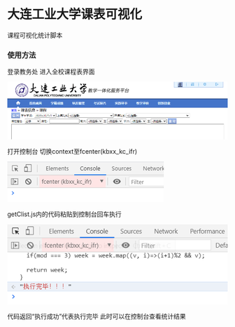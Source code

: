 # 大连工业大学课表可视化

课程可视化统计脚本

### 使用方法

登录教务处
进入全校课程表界面

![image](https://github.com/Mr-k-bear/DLPU_KCB/blob/main/p1.png?raw=true)

打开控制台
切换context至fcenter(kbxx_kc_ifr)

![image](https://github.com/Mr-k-bear/DLPU_KCB/blob/main/p2.png?raw=true)

getClist.js内的代码粘贴到控制台回车执行

![image](https://github.com/Mr-k-bear/DLPU_KCB/blob/main/p3.png?raw=true)


代码返回“执行成功”代表执行完毕
此时可以在控制台查看统计结果

